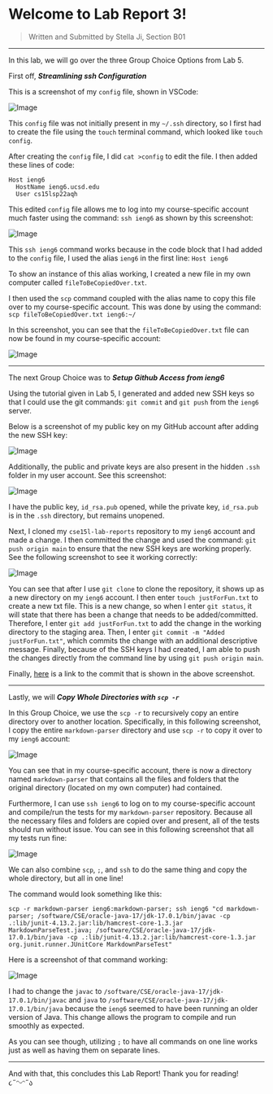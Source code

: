 # Welcome to Lab Report 3!
> Written and Submitted by Stella Ji, Section B01

---

In this lab, we will go over the three Group Choice Options from Lab 5.

First off, **_Streamlining ssh Configuration_**

This is a screenshot of my `config` file, shown in VSCode:

![Image](https://github.com/stellaji/cse15l-lab-reports/blob/main/config%20file%20in%20vscode.png?raw=true)

This `config` file was not initially present in my `~/.ssh` directory, so I first had to create the file using the `touch` terminal command, which looked like `touch config`. 

After creating the `config` file, I did `cat >config` to edit the file. I then added these lines of code:
```
Host ieng6
  HostName ieng6.ucsd.edu
  User cs15lsp22aqh
```

This edited `config` file allows me to log into my course-specific account much faster using the command: `ssh ieng6` as shown by this screenshot:

![Image](https://github.com/stellaji/cse15l-lab-reports/blob/main/Streamline%20ssh%20Configuration.png?raw=true)

This `ssh ieng6` command works because in the code block that I had added to the `config` file, I used the alias `ieng6` in the first line: `Host ieng6`

To show an instance of this alias working, I created a new file in my own computer called `fileToBeCopiedOver.txt`. 

I then used the `scp` command coupled with the alias name to copy this file over to my course-specific account. This was done by using the command: 
`scp fileToBeCopiedOver.txt ieng6:~/`

In this screenshot, you can see that the `fileToBeCopiedOver.txt` file can now be found in my course-specific account:

![Image](https://github.com/stellaji/cse15l-lab-reports/blob/main/scp%20after%20streamlined%20ssh.png?raw=true)

---

The next Group Choice was to **_Setup Github Access from ieng6_**

Using the tutorial given in Lab 5, I generated and added new SSH keys so that I could use the git commands: `git commit` and `git push` from the `ieng6` server. 

Below is a screenshot of my public key on my GitHub account after adding the new SSH key:

![Image](https://github.com/stellaji/cse15l-lab-reports/blob/main/public%20key%20on%20github.png?raw=true)

Additionally, the public and private keys are also present in the hidden `.ssh` folder in my user account. See this screenshot:

![Image](https://github.com/stellaji/cse15l-lab-reports/blob/main/keys%20on%20user.png?raw=true)

I have the public key, `id_rsa.pub` opened, while the private key, `id_rsa.pub` is in the `.ssh` directory, but remains unopened.

Next, I cloned my `cse15l-lab-reports` repository to my `ieng6` account and made a change. I then committed the change and used the command: `git push origin main` to ensure that the new SSH keys are working properly. See the following screenshot to see it working correctly:

![Image](https://github.com/stellaji/cse15l-lab-reports/blob/main/running%20tests%20on%20ieng6.png?raw=true)

You can see that after I use `git clone` to clone the repository, it shows up as a new directory on my `ieng6` account. I then enter `touch justForFun.txt` to create a new txt file. This is a new change, so when I enter `git status`, it will state that there has been a change that needs to be added/committed. Therefore, I enter `git add justForFun.txt` to add the change in the working directory to the staging area. Then, I enter `git commit -m "Added justForFun.txt"`, which commits the change with an additional descriptive message. Finally, because of the SSH keys I had created, I am able to push the changes directly from the command line by using `git push origin main`. 

Finally, [here](https://github.com/stellaji/cse15l-lab-reports/commit/3c3ac8ebe550850a57e098398adcc91fcd101bca) is a link to the commit that is shown in the above screenshot.

---

Lastly, we will **_Copy Whole Directories with `scp -r`_**

In this Group Choice, we use the `scp -r` to recursively copy an entire directory over to another location. Specifically, in this following screenshot, I copy the entire `markdown-parser` directory and use `scp -r` to copy it over to my `ieng6` account:

![Image](https://github.com/stellaji/cse15l-lab-reports/blob/main/scp%20-r.png?raw=true)

You can see that in my course-specific account, there is now a directory named `markdown-parser` that contains all the files and folders that the original directory (located on my own computer) had contained.

Furthermore, I can use `ssh ieng6` to log on to my course-specific account and compile/run the tests for my `markdown-parser` repository. Because all the necessary files and folders are copied over and present, all of the tests should run without issue. You can see in this following screenshot that all my tests run fine:

![Image](https://github.com/stellaji/cse15l-lab-reports/blob/main/running%20tests%20on%20ieng6.png?raw=true)

We can also combine `scp`, `;`, and `ssh` to do the same thing and copy the whole directory, but all in one line!

The command would look something like this: 

```
scp -r markdown-parser ieng6:markdown-parser; ssh ieng6 "cd markdown-parser; /software/CSE/oracle-java-17/jdk-17.0.1/bin/javac -cp .:lib/junit-4.13.2.jar:lib/hamcrest-core-1.3.jar MarkdownParseTest.java; /software/CSE/oracle-java-17/jdk-17.0.1/bin/java -cp .:lib/junit-4.13.2.jar:lib/hamcrest-core-1.3.jar org.junit.runner.JUnitCore MarkdownParseTest"
```

Here is a screenshot of that command working:

![Image](https://github.com/stellaji/cse15l-lab-reports/blob/main/all%20in%20one%20line.png?raw=true)

I had to change the `javac` to `/software/CSE/oracle-java-17/jdk-17.0.1/bin/javac` and `java` to `/software/CSE/oracle-java-17/jdk-17.0.1/bin/java` because the `ieng6` seemed to have been running an older version of Java. This change allows the program to compile and run smoothly as expected.

As you can see though, utilizing `;` to have all commands on one line works just as well as having them on separate lines.

---

And with that, this concludes this Lab Report! Thank you for reading! ૮˶ᵔᵕᵔ˶ა
